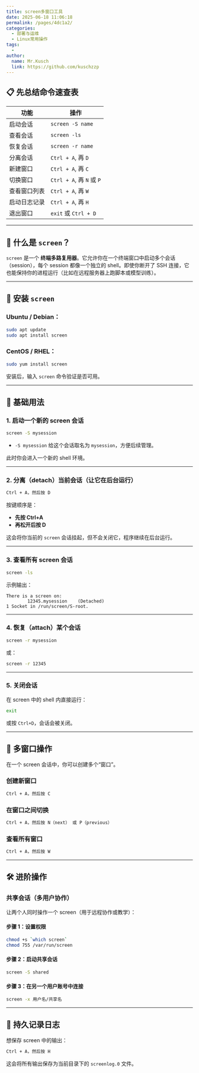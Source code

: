 ```yaml
---
title: screen多窗口工具
date: 2025-06-18 11:06:18
permalink: /pages/4dc1a2/
categories:
  - 部署与运维
  - Linux常用操作
tags:
  - 
author: 
  name: Mr.Kusch
  link: https://github.com/kuschzzp
---
```



## 📋 先总结命令速查表

| 功能     | 操作                      |
| ------ | ----------------------- |
| 启动会话   | `screen -S name`        |
| 查看会话   | `screen -ls`            |
| 恢复会话   | `screen -r name`        |
| 分离会话   | `Ctrl + A`, 再 `D`       |
| 新建窗口   | `Ctrl + A`, 再 `C`       |
| 切换窗口   | `Ctrl + A`, 再 `N` 或 `P` |
| 查看窗口列表 | `Ctrl + A`, 再 `W`       |
| 启动日志记录 | `Ctrl + A`, 再 `H`       |
| 退出窗口   | `exit` 或 `Ctrl + D`     |

--- 

## 🧠 什么是 `screen`？

`screen` 是一个 **终端多路复用器**。它允许你在一个终端窗口中启动多个会话（session），每个 session 都像一个独立的 shell。即使你断开了 SSH 连接，它也能保持你的进程运行（比如在远程服务器上跑脚本或模型训练）。

---

## 🧰 安装 `screen`

### Ubuntu / Debian：

```bash
sudo apt update
sudo apt install screen
```

### CentOS / RHEL：

```bash
sudo yum install screen
```

安装后，输入 `screen` 命令验证是否可用。

---

## 🚀 基础用法

### 1. 启动一个新的 screen 会话

```bash
screen -S mysession
```

* `-S mysession` 给这个会话取名为 `mysession`，方便后续管理。

此时你会进入一个新的 shell 环境。

---

### 2. 分离（detach）当前会话（让它在后台运行）

```bash
Ctrl + A，然后按 D
```

按键顺序是：

* **先按 Ctrl+A**
* **再松开后按 D**

这会将你当前的 `screen` 会话挂起，但不会关闭它，程序继续在后台运行。

---

### 3. 查看所有 screen 会话

```bash
screen -ls
```

示例输出：

```
There is a screen on:
        12345.mysession    (Detached)
1 Socket in /run/screen/S-root.
```

---

### 4. 恢复（attach）某个会话

```bash
screen -r mysession
```

或：

```bash
screen -r 12345
```

---

### 5. 关闭会话

在 screen 中的 shell 内直接运行：

```bash
exit
```

或按 `Ctrl+D`，会话会被关闭。

---

## 🔁 多窗口操作

在一个 screen 会话中，你可以创建多个“窗口”。

### 创建新窗口

```bash
Ctrl + A，然后按 C
```

### 在窗口之间切换

```bash
Ctrl + A，然后按 N（next） 或 P（previous）
```

### 查看所有窗口

```bash
Ctrl + A，然后按 W
```

---

## 🛠️ 进阶操作

### 共享会话（多用户协作）

让两个人同时操作一个 screen（用于远程协作或教学）：

#### 步骤 1：设置权限

```bash
chmod +s `which screen`
chmod 755 /var/run/screen
```

#### 步骤 2：启动共享会话

```bash
screen -S shared
```

#### 步骤 3：在另一个用户账号中连接

```bash
screen -x 用户名/共享名
```

---

## 📁 持久记录日志

想保存 screen 中的输出：

```bash
Ctrl + A，然后按 H
```

这会将所有输出保存为当前目录下的 `screenlog.0` 文件。
